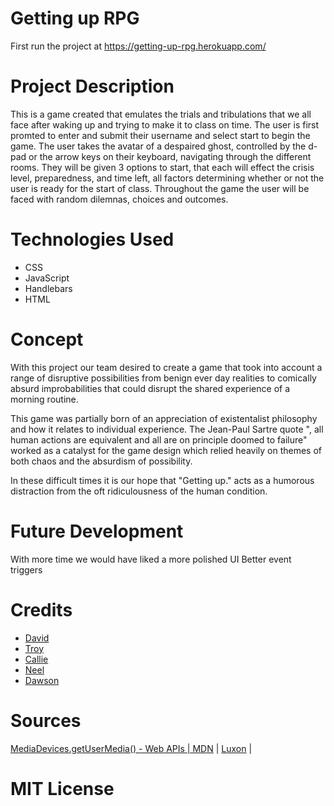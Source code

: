 # Getting up RPG

First run the project at https://getting-up-rpg.herokuapp.com/

# Project Description

This is a game created that emulates the trials and tribulations that we all face after waking up and trying to make it to class on time.
The user is first promted to enter and submit their username and select start to begin the game.
The user takes the avatar of a despaired ghost, controlled by the d-pad or the arrow keys on their keyboard, navigating through the different rooms.
They will be given 3 options to start, that each will effect the crisis level, preparedness, and time left, all factors determining whether or not the user is ready for the start of class.
Throughout the game the user will be faced with random dilemnas, choices and outcomes.

# Technologies Used
* CSS
* JavaScript
* Handlebars
* HTML
# Concept

With this project our team desired to create a game that took into account a range of disruptive possibilities from benign ever day realities to comically absurd improbabilities that could disrupt the shared experience of a morning routine. 

This game was partially born of an appreciation of existentalist philosophy and how it relates to individual experience. The Jean-Paul Sartre quote ", all human actions are equivalent and all are on principle doomed to failure" worked as a catalyst for the game design which relied heavily on themes of both chaos and the absurdism of possibility. 

In these difficult times it is our hope that "Getting up." acts as a humorous distraction from the oft ridiculousness of the human condition. 

# Future Development
With more time we would have liked a more polished UI
Better event triggers

# Credits 
* [David](https://github.com/codewizard-dt)
* [Troy](https://github.com/TEkdahl92)
* [Callie](https://github.com/calliebwill)
* [Neel](https://github.com/kakaralan)
* [Dawson](https://github.com/TheTrueMop)

# Sources
[MediaDevices.getUserMedia() - Web APIs | MDN](https://developer.mozilla.org/en-US/docs/Web/API/MediaDevices/getUserMedia) | [Luxon](https://cdnjs.com/libraries/luxon) | 

# MIT License







